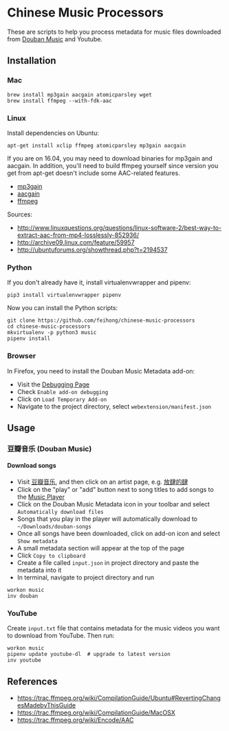 # Chinese Music Processors

These are scripts to help you process metadata for music files downloaded from [Douban Music](https://music.douban.com/) and Youtube.

## Installation

### Mac

```
brew install mp3gain aacgain atomicparsley wget
brew install ffmpeg --with-fdk-aac
```

### Linux

Install dependencies on Ubuntu:

```
apt-get install xclip ffmpeg atomicparsley mp3gain aacgain
```

If you are on 16.04, you may need to download binaries for mp3gain and aacgain. In addition, you'll need to build ffmpeg yourself since version you get from apt-get doesn't include some AAC-related features.

- [mp3gain](https://pkgs.org/ubuntu-14.04/ubuntu-universe-amd64/mp3gain_1.5.2-r2-6_amd64.deb.html)
- [aacgain](https://launchpad.net/~stefanobalocco/+archive/ubuntu/ppa/+packages)
- [ffmpeg](https://github.com/feihong/feihong-setup/blob/master/ubuntu/compile_ffmpeg.sh)

Sources:
- http://www.linuxquestions.org/questions/linux-software-2/best-way-to-extract-aac-from-mp4-losslessly-852936/
- http://archive09.linux.com/feature/59957
- http://ubuntuforums.org/showthread.php?t=2194537

### Python

If you don't already have it, install virtualenvwrapper and pipenv:

`pip3 install virtualenvwrapper pipenv`

Now you can install the Python scripts:

```
git clone https://github.com/feihong/chinese-music-processors
cd chinese-music-processors
mkvirtualenv -p python3 music
pipenv install
```

### Browser

In Firefox, you need to install the Douban Music Metadata add-on:

- Visit the [Debugging Page](about:debugging)
- Check `Enable add-on debugging`
- Click on `Load Temporary Add-on`
- Navigate to the project directory, select `webextension/manifest.json`

## Usage

### 豆瓣音乐 (Douban Music)

#### Download songs

- Visit [豆瓣音乐](https://music.douban.com/), and then click on an artist page, e.g. [放肆的肆](https://site.douban.com/wpoxs/)
- Click on the "play" or "add" button next to song titles to add songs to the [Music Player](https://music.douban.com/artists/player/)
- Click on the Douban Music Metadata icon in your toolbar and select `Automatically download files`
- Songs that you play in the player will automatically download to `~/Downloads/douban-songs`
- Once all songs have been downloaded, click on add-on icon and select `Show metadata`
- A small metadata section will appear at the top of the page
- Click `Copy to clipboard`
- Create a file called `input.json` in project directory and paste the metadata into it
- In terminal, navigate to project directory and run

```
workon music
inv douban
```

### YouTube

Create `input.txt` file that contains metadata for the music videos you want to download from YouTube. Then run:

```
workon music
pipenv update youtube-dl  # upgrade to latest version
inv youtube
```

## References

- https://trac.ffmpeg.org/wiki/CompilationGuide/Ubuntu#RevertingChangesMadebyThisGuide
- https://trac.ffmpeg.org/wiki/CompilationGuide/MacOSX
- https://trac.ffmpeg.org/wiki/Encode/AAC
